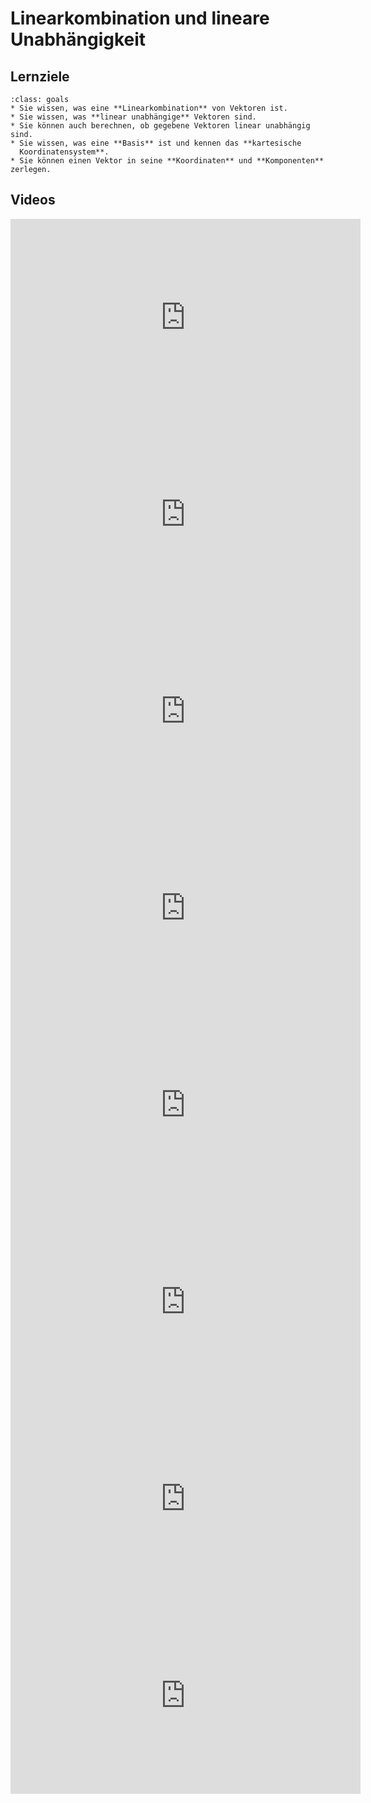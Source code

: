 # Linearkombination und lineare Unabhängigkeit

## Lernziele

```{admonition} Lernziele 
:class: goals
* Sie wissen, was eine **Linearkombination** von Vektoren ist.
* Sie wissen, was **linear unabhängige** Vektoren sind.
* Sie können auch berechnen, ob gegebene Vektoren linear unabhängig sind.
* Sie wissen, was eine **Basis** ist und kennen das **kartesische
  Koordinatensystem**. 
* Sie können einen Vektor in seine **Koordinaten** und **Komponenten** zerlegen.
```

## Videos

<iframe width="560" height="315" src="https://www.youtube.com/embed/pLkde--khqs" title="YouTube video player" frameborder="0" allow="accelerometer; autoplay; clipboard-write; encrypted-media; gyroscope; picture-in-picture" allowfullscreen></iframe>

<iframe width="560" height="315" src="https://www.youtube.com/embed/MawOKGC5Row" title="YouTube video player" frameborder="0" allow="accelerometer; autoplay; clipboard-write; encrypted-media; gyroscope; picture-in-picture" allowfullscreen></iframe>

<iframe width="560" height="315" src="https://www.youtube.com/embed/vYGBcIHfaso" title="YouTube video player" frameborder="0" allow="accelerometer; autoplay; clipboard-write; encrypted-media; gyroscope; picture-in-picture" allowfullscreen></iframe>

<iframe width="560" height="315" src="https://www.youtube.com/embed/lrW95QKNfWA" title="YouTube video player" frameborder="0" allow="accelerometer; autoplay; clipboard-write; encrypted-media; gyroscope; picture-in-picture" allowfullscreen></iframe>

<iframe width="560" height="315" src="https://www.youtube.com/embed/O85kVJrvc-g" title="YouTube video player" frameborder="0" allow="accelerometer; autoplay; clipboard-write; encrypted-media; gyroscope; picture-in-picture" allowfullscreen></iframe>

<iframe width="560" height="315" src="https://www.youtube.com/embed/nUs3G__ZX2c" title="YouTube video player" frameborder="0" allow="accelerometer; autoplay; clipboard-write; encrypted-media; gyroscope; picture-in-picture" allowfullscreen></iframe>

<iframe width="560" height="315" src="https://www.youtube.com/embed/Sd9RYIHtTLg" title="YouTube video player" frameborder="0" allow="accelerometer; autoplay; clipboard-write; encrypted-media; gyroscope; picture-in-picture" allowfullscreen></iframe>

<iframe width="560" height="315" src="https://www.youtube.com/embed/wLel2yICtgA" title="YouTube video player" frameborder="0" allow="accelerometer; autoplay; clipboard-write; encrypted-media; gyroscope; picture-in-picture" allowfullscreen></iframe>
